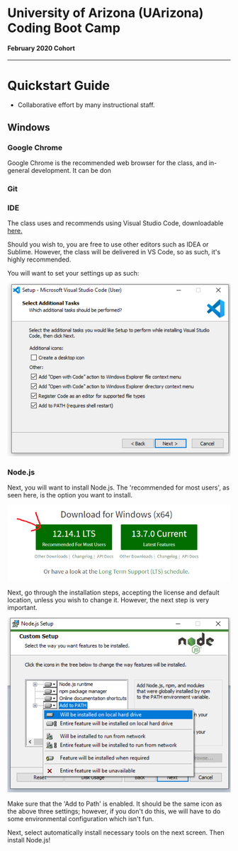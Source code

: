 
# University of Arizona (UArizona) Coding Boot Camp

#### February 2020 Cohort 

-----------------------------------------

# Quickstart Guide

- Collaborative effort by many instructional staff.

## Windows

### Google Chrome

Google Chrome is the recommended web browser for the class, and in-general development. It can be don

### Git 

### IDE

The class uses and recommends using Visual Studio Code, downloadable [here.](https://code.visualstudio.com/download)

Should you wish to, you are free to use other editors such as IDEA or Sublime. However, the class will be delivered in VS Code, so as such, it's highly recommended. 

You will want to set your settings up as such: 

![VS Code Settings](/docs/images/vscode.png)



### Node.js

Next, you will want to install Node.js. The 'recommended for most users', as seen here, is the option you want to install. 

![Node Buttons](/docs/images/nodeinstall.png)

Next, go through the installation steps, accepting the license and default location, unless you wish to change it. However, the next step is very important. 

![Node Settings](/docs/images/nodesettings.png)

Make sure that the 'Add to Path' is enabled. It should be the same icon as the above three settings; however, if you don't do this, we will have to do some environmental configuration which isn't fun. 

Next, select automatically install necessary tools on the next screen. Then install Node.js!

### 




